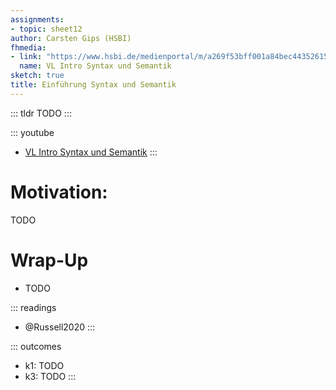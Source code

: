 ```yaml
---
assignments:
- topic: sheet12
author: Carsten Gips (HSBI)
fhmedia:
- link: "https://www.hsbi.de/medienportal/m/a269f53bff001a84bec4435261543b846ccca4290f211cf1634f9007d1285513c8bae4f89a0225a489e1ffda6cac455e264e022c35f46e8ffe80b4ddcd86d137"
  name: VL Intro Syntax und Semantik
sketch: true
title: Einführung Syntax und Semantik
---
```


::: tldr
TODO
:::

::: youtube
-   [VL Intro Syntax und Semantik](https://youtu.be/eFyo4Xh59ns)
:::

# Motivation:

TODO

# Wrap-Up

-   TODO

::: readings
-   @Russell2020
:::

::: outcomes
-   k1: TODO
-   k3: TODO
:::
